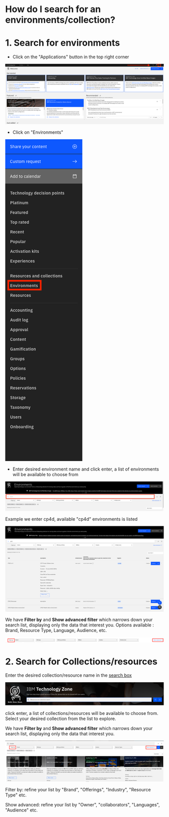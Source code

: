 # How do I search for an environments/collection?

# 1. Search for environments

- Click on the "Applications" button in the top right corner
  
![clickenvironments](Images/ClickApps.png)

- Click on "Environments"
  
![clickenvironments](Images/ClickEnv.png)

- Enter desired environment name and click enter, a list of environments will be available to choose from

![searchenvironments](Images/EnterEnv.png)

Example we enter cp4d, available "cp4d" environments is listed

![listenvironments](Images/SearchCP4D.png)

We have **Filter by** and **Show advanced filter** which narrows down your search list, displaying only the data that interest you. 
Options available : Brand, Resource Type, Language, Audience, etc.

![filterenvironments](Images/filterenvironments.png)


# 2. Search for Collections/resources

Enter the desired collection/resource name in the [search box](https://techzone.ibm.com/) 

![searchbox](Images/searchbox.png)

click enter, a list of collections/resources will be available to choose from. Select your desired collection from the list to explore.

We have **Filter by** and **Show advanced filter** which narrows down your search list, displaying only the data that interest you.

![listcollections](Images/listcollections.png)

Filter by: refine your list by "Brand", "Offerings", "Industry", "Resource Type" etc.

Show advanced: refine your list by "Owner", "collaborators", "Languages", "Audience" etc.
